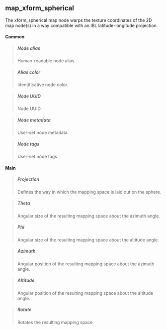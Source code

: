 ## **map_xform_spherical**

The xform_spherical map node warps the texture coordinates of the 2D map node(s) in a way compatible with an IBL latitude-longitude projection.
#### Common

> ##### Node alias
> Human-readable node alias.

> ##### Alias color
> Identificative node color.

> ##### Node UUID
> Node UUID.

> ##### Node metadata
> User-set node metadata.

> ##### Node tags
> User-set node tags.

#### Main

> ##### Projection
> Defines the way in which the mapping space is laid out on the sphere.

> ##### Theta
> Angular size of the resulting mapping space about the azimuth angle.

> ##### Phi
> Angular size of the resulting mapping space about the altitude angle.

> ##### Azimuth
> Angular position of the resulting mapping space about the azimuth angle.

> ##### Altitude
> Angular position of the resulting mapping space about the altitude angle.

> ##### Rotate
> Rotates the resulting mapping space.

